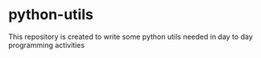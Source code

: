 # python-utils
This repository is created to write some python utils needed in day to day programming activities

